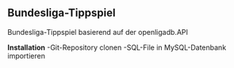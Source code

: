 ## Bundesliga-Tippspiel
Bundesliga-Tippspiel basierend auf der openligadb.API

**Installation**
-Git-Repository clonen
-SQL-File in MySQL-Datenbank importieren